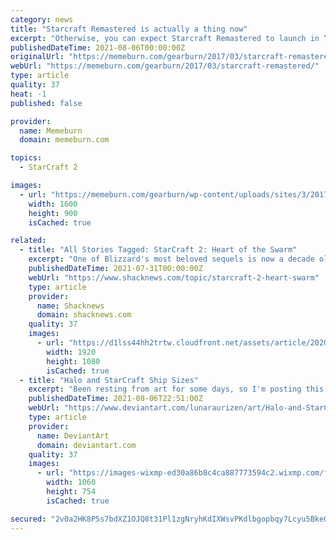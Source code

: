```yaml
---
category: news
title: "Starcraft Remastered is actually a thing now"
excerpt: "Otherwise, you can expect Starcraft Remastered to launch in “summer” (our winter, then). Check out the trailer below. On paper, the HP Omen 15 presents a compact comprehensive gaming package ..."
publishedDateTime: 2021-08-06T00:00:00Z
originalUrl: "https://memeburn.com/gearburn/2017/03/starcraft-remastered/"
webUrl: "https://memeburn.com/gearburn/2017/03/starcraft-remastered/"
type: article
quality: 37
heat: -1
published: false

provider:
  name: Memeburn
  domain: memeburn.com

topics:
  - StarCraft 2

images:
  - url: "https://memeburn.com/gearburn/wp-content/uploads/sites/3/2017/03/starcraft-remastered.jpg"
    width: 1600
    height: 900
    isCached: true

related:
  - title: "All Stories Tagged: StarCraft 2: Heart of the Swarm"
    excerpt: "One of Blizzard's most beloved sequels is now a decade old and so there's a big anniversary sale across the StarCraft franchise. Was Blizzard's apology at BlizzCon 2019 enough, or will/are you ..."
    publishedDateTime: 2021-07-31T00:00:00Z
    webUrl: "https://www.shacknews.com/topic/starcraft-2-heart-swarm"
    type: article
    provider:
      name: Shacknews
      domain: shacknews.com
    quality: 37
    images:
      - url: "https://d1lss44hh2trtw.cloudfront.net/assets/article/2020/07/31/sc2-pc-deals_feature.jpg"
        width: 1920
        height: 1080
        isCached: true
  - title: "Halo and StarCraft Ship Sizes"
    excerpt: "Been resting from art for some days, so I'm posting this silly edit I did for a Discord Server. The page is from the very interesting StarCraft Book: StarCraft Field Manual. I had to compress the image using the 1km line (which was actually really helpful ..."
    publishedDateTime: 2021-08-06T22:51:00Z
    webUrl: "https://www.deviantart.com/lunaraurizen/art/Halo-and-StarCraft-Ship-Sizes-888026949"
    type: article
    provider:
      name: DeviantArt
      domain: deviantart.com
    quality: 37
    images:
      - url: "https://images-wixmp-ed30a86b8c4ca887773594c2.wixmp.com/f/8c5c7157-7459-4fa8-8259-96accb8ac16c/deophz9-3fd21901-94b4-4bb4-824a-3bc2c11282b3.png/v1/fill/w_1060,h_754,q_70,strp/halo_and_starcraft_ship_sizes_by_lunaraurizen_deophz9-pre.jpg?token=eyJ0eXAiOiJKV1QiLCJhbGciOiJIUzI1NiJ9.eyJzdWIiOiJ1cm46YXBwOjdlMGQxODg5ODIyNjQzNzNhNWYwZDQxNWVhMGQyNmUwIiwiaXNzIjoidXJuOmFwcDo3ZTBkMTg4OTgyMjY0MzczYTVmMGQ0MTVlYTBkMjZlMCIsIm9iaiI6W1t7ImhlaWdodCI6Ijw9MTI4NCIsInBhdGgiOiJcL2ZcLzhjNWM3MTU3LTc0NTktNGZhOC04MjU5LTk2YWNjYjhhYzE2Y1wvZGVvcGh6OS0zZmQyMTkwMS05NGI0LTRiYjQtODI0YS0zYmMyYzExMjgyYjMucG5nIiwid2lkdGgiOiI8PTE4MDUifV1dLCJhdWQiOlsidXJuOnNlcnZpY2U6aW1hZ2Uub3BlcmF0aW9ucyJdfQ.INL3L-t8JPqpniIDtB8bsfNuhPSI3VXzzh8q_9SMpkg"
        width: 1060
        height: 754
        isCached: true

secured: "2v0a2HK8P5s7bdXZ1OJQ8t31Pl1zgNryhKdIXWsvPKdlbgopbqy7Lcyu5BkeQMliekhGX7B5fa0V4REdQeDIrEyKeKtz/XbIyKS318vd04vQ/R9Ua0emsH09ShZXSZoU/G0JBld71DlgDy7SMRLzJhIVaOZdq2NA2n/LapDHi4161yLLsGaYiH7ZE4DosfpeSV47ff5HAZ/QF/pghGTEGknfGONafCtEAEJSzX922ecwWfHcgKmsR0Bl99hyQK4mVqbSFakV+hHaXyWCTBtrTGzmrAvoEegibWgkOx9BIcWvDAuu2OS4pCw8AAWrezflqrtxvmOVP0HyqfC+zL3/k1ypT902AJTkx0bd6zzCDNA=;t8PwhYBqFt8VOkETl7eGxA=="
---
```


